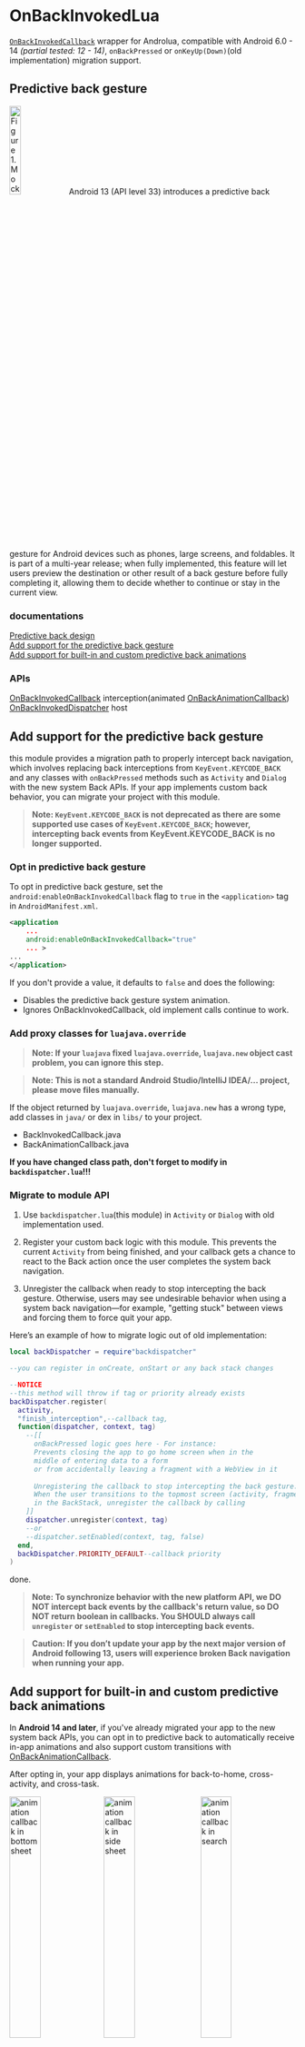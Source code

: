 # OnBackInvokedLua
[`OnBackInvokedCallback`](https://developer.android.google.cn/reference/android/window/OnBackInvokedCallback) wrapper for Androlua, compatible with Android 6.0 - 14 *(partial tested: 12 - 14)*, `onBackPressed` or `onKeyUp(Down)`(old implementation) migration support.

## Predictive back gesture

<img src="https://developer.android.google.cn/static/images/about/versions/13/predictive-back-nav-home.gif" alt="Figure 1. Mockup of the predictive back gesture look and feel on a phone" width="20%">
Android 13 (API level 33) introduces a predictive back gesture for Android devices such as phones, large screens, and foldables. It is part of a multi-year release; when fully implemented, this feature will let users preview the destination or other result of a back gesture before fully completing it, allowing them to decide whether to continue or stay in the current view.

### documentations
[Predictive back design](https://developer.android.google.cn/design/ui/mobile/guides/patterns/predictive-back)\
[Add support for the predictive back gesture](https://developer.android.google.cn/guide/navigation/predictive-back-gesture)\
[Add support for built-in and custom predictive back animations](https://developer.android.google.cn/about/versions/14/features/predictive-back)

### APIs
[OnBackInvokedCallback](https://developer.android.google.cn/reference/android/window/OnBackInvokedCallback) interception(animated [OnBackAnimationCallback](https://developer.android.google.cn/reference/android/window/OnBackAnimationCallback))\
[OnBackInvokedDispatcher](https://developer.android.google.cn/reference/android/window/OnBackInvokedDispatcher) host

## Add support for the predictive back gesture

this module provides a migration path to properly intercept back navigation, which involves replacing back interceptions from `KeyEvent.KEYCODE_BACK` and any classes with `onBackPressed` methods such as `Activity` and `Dialog` with the new system Back APIs. If your app implements custom back behavior, you can migrate your project with this module.

> **Note: `KeyEvent.KEYCODE_BACK` is not deprecated as there are some supported use cases of `KeyEvent.KEYCODE_BACK`; however, intercepting back events from KeyEvent.KEYCODE_BACK is no longer supported.**

### Opt in predictive back gesture 

To opt in predictive back gesture, set the `android:enableOnBackInvokedCallback` flag to `true` in the `<application>` tag in `AndroidManifest.xml`.

```xml
<application
    ...
    android:enableOnBackInvokedCallback="true"
    ... >
...
</application>
```

If you don't provide a value, it defaults to `false` and does the following:

- Disables the predictive back gesture system animation.
- Ignores OnBackInvokedCallback, old implement calls continue to work.

### Add proxy classes for `luajava.override`

> **Note: If your `luajava` fixed `luajava.override`, `luajava.new` object cast problem, you can ignore this step.**

> **Note: This is not a standard Android Studio/IntelliJ IDEA/... project, please move files manually.**

If the object returned by `luajava.override`, `luajava.new` has a wrong type, add classes in `java/` or dex in `libs/` to your project.

- BackInvokedCallback.java
- BackAnimationCallback.java

**If you have changed class path, don't forget to modify in `backdispatcher.lua`!!!**

### Migrate to module API

1. Use `backdispatcher.lua`(this module) in `Activity` or `Dialog` with old implementation used.

2. Register your custom back logic with this module. This prevents the current `Activity` from being finished, and your callback gets a chance to react to the Back action once the user completes the system back navigation.

3. Unregister the callback when ready to stop intercepting the back gesture. Otherwise, users may see undesirable behavior when using a system back navigation—for example, "getting stuck" between views and forcing them to force quit your app.

Here’s an example of how to migrate logic out of old implementation:
```lua
local backDispatcher = require"backdispatcher"

--you can register in onCreate, onStart or any back stack changes

--NOTICE
--this method will throw if tag or priority already exists
backDispatcher.register(
  activity,
  "finish_interception",--callback tag,
  function(dispatcher, context, tag)
    --[[
      onBackPressed logic goes here - For instance:
      Prevents closing the app to go home screen when in the
      middle of entering data to a form
      or from accidentally leaving a fragment with a WebView in it
    
      Unregistering the callback to stop intercepting the back gesture:
      When the user transitions to the topmost screen (activity, fragment)
      in the BackStack, unregister the callback by calling
    ]]
    dispatcher.unregister(context, tag)
    --or
    --dispatcher.setEnabled(context, tag, false)
  end,
  backDispatcher.PRIORITY_DEFAULT--callback priority
)
```

done.

> **Note: To synchronize behavior with the new platform API, we DO NOT intercept back events by the callback's return value, so DO NOT return boolean in callbacks. You SHOULD always call `unregister` or `setEnabled` to stop intercepting back events.** 

> **Caution: If you don’t update your app by the next major version of Android following 13, users will experience broken Back navigation when running your app.**

## Add support for built-in and custom predictive back animations

In **Android 14 and later**, if you've already migrated your app to the new system back APIs, you can opt in to predictive back to automatically receive in-app animations and also support custom transitions with [OnBackAnimationCallback](https://developer.android.google.cn/reference/kotlin/android/window/OnBackAnimationCallback).

After opting in, your app displays animations for back-to-home, cross-activity, and cross-task.

<img src="https://github.com/AyakaAgo/OnBackInvokedLua/blob/main/images/bottom%20sheet.gif?raw=true" alt="animation callback in bottom sheet" width="33%"><img src="https://github.com/AyakaAgo/OnBackInvokedLua/blob/main/images/side%20sheet.gif?raw=true" alt="animation callback in side sheet" width="33%">
<img src="https://github.com/AyakaAgo/OnBackInvokedLua/blob/main/images/search.gif?raw=true" alt="animation callback in search" width="33%">
*`Bottom Sheet`, `Side Sheet`, `Search` components from [MDC Android](https://github.com/material-components/material-components-android/blob/master/docs/foundations/PredictiveBack.md), gif converted from [material.io](https://m3.material.io/components).*

Here's an example of how you might implement this feature:

```lua
--local BackEvent = luajava.bindClass"android.window.BackEvent"
local backDispatcher = require"backdispatcher"

--TODO
--your view here
local view
local screenWidth = luajava.bindClass"android.content.res.Resources".getSystem().getDisplayMetrics().widthPixels
local maxXShift = screenWidth / 20

backDispatcher.register(
  activity,
  "custom_back_animation",
  {
    onBackProgressed=function(backEvent)
      local progress = backEvent.getProgress()
      local translation = progress * maxXShift
      local scale = 1 - 0.1 * backEvent.progress
      view.setTranslationX(backEvent.getSwipeEdge() == backEvent.EDGE_LEFT and translation or -translation)
        .setScaleX(scale).setScaleY(scale)
    end,
    onBackInvoked=function(dispatcher, context, tag) {
      --Do something after the back gesture completes.
    end,
    onBackCancelled=function() {
      --TODO
      --reset view's position and scale
    end,
    onBackStarted=function() {
      --a back gesture started
    end
  },
  backDispatcher.PRIORITY_DEFAULT
)
```

> **Note: onBackStarted, onBackCancelled, onBackProgressed on available in Android 14 and later, see [OnBackAnimationCallback](https://developer.android.google.cn/reference/kotlin/android/window/OnBackAnimationCallback)**

## module API documentation

- [`backdispatcher.lua`](https://github.com/AyakaAgo/OnBackInvokedLua/blob/main/doc/backdispatcher.md)
- [`windowcallback.lua`](https://github.com/AyakaAgo/OnBackInvokedLua/blob/main/doc/windowcallback.md)

## Test the predictive back gesture animation
Starting with the Android 13 final release, you should be able to enable a developer option to test the back-to-home animation.

To test this animation, complete the following steps:
1. On your device, go to Settings > System > Developer options.
2. Select Predictive back animations.
3. Launch your updated app, and use the back gesture to see it in action.

> **Note: `OnBackInvokedCallback` is always called regardless of the enable state of Predictive back animations. In other words, disabling the system animation doesn't affect your app's back handling logic if it uses `OnBackInvokedCallback`.**

-----------------------------------

```
Copyright (C) 2018-2023 The AGYS Windmill Open Source Project

	Licensed under the Apache License, Version 2.0 (the "License");
	you may not use this file except in compliance with the License.
	You may obtain a copy of the License at

		http://www.apache.org/licenses/LICENSE-2.0

	Unless required by applicable law or agreed to in writing, software
	distributed under the License is distributed on an "AS IS" BASIS,
	WITHOUT WARRANTIES OR CONDITIONS OF ANY KIND, either express or implied.
	See the License for the specific language governing permissions and
	limitations under the License.
```

*Some content and code samples on this page are subject to the licenses described in the [Content License](https://developer.android.google.cn/license).*
